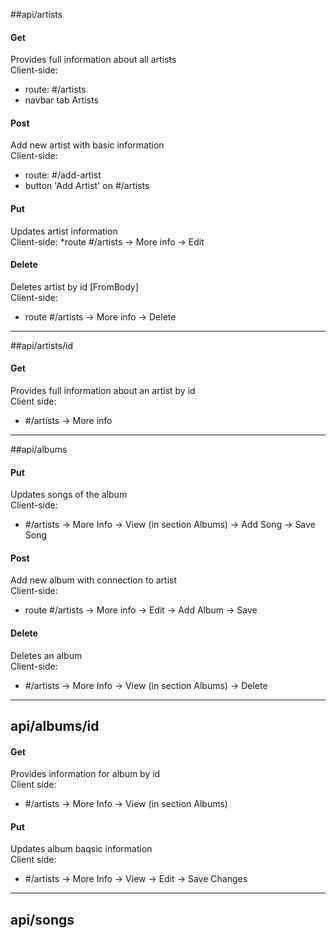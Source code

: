 ##api/artists
#### Get
Provides full information about all artists <br/>
Client-side:
* route: #/artists
* navbar tab Artists

#### Post
Add new artist with basic information<br/>
Client-side:
* route: #/add-artist
* button 'Add Artist' on #/artists

#### Put
Updates artist information<br/>
Client-side:
*route #/artists -> More info -> Edit

#### Delete
Deletes artist by id [FromBody]<br/>
Client-side:
* route #/artists -> More info -> Delete

___

##api/artists/id
#### Get
Provides full information about an artist by id<br/>
Client side:
* #/artists -> More info

___

##api/albums
#### Put 
Updates songs of the album<br/>
Client-side:
* #/artists -> More Info -> View (in section Albums) -> Add Song -> Save Song

#### Post
Add new album with connection to artist </br>
Client-side:
* route #/artists -> More info -> Edit -> Add Album -> Save

#### Delete
Deletes an album</br>
Client-side:
* #/artists -> More Info -> View (in section Albums) -> Delete

___

## api/albums/id
#### Get
Provides information for album by id<br/>
Client side:
* #/artists -> More Info -> View (in section Albums)

#### Put
Updates album baqsic information<br/>
Client side:
* #/artists -> More Info -> View -> Edit -> Save Changes

___

## api/songs
